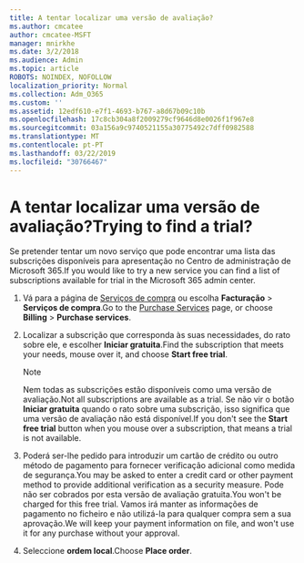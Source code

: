 ```yaml
---
title: A tentar localizar uma versão de avaliação?
ms.author: cmcatee
author: cmcatee-MSFT
manager: mnirkhe
ms.date: 3/2/2018
ms.audience: Admin
ms.topic: article
ROBOTS: NOINDEX, NOFOLLOW
localization_priority: Normal
ms.collection: Adm_O365
ms.custom: ''
ms.assetid: 12edf610-e7f1-4693-b767-a8d67b09c10b
ms.openlocfilehash: 17c8cb304a8f2009279cf9646d8e0026f1f967e8
ms.sourcegitcommit: 03a156a9c9740521155a30775492c7dff0982588
ms.translationtype: MT
ms.contentlocale: pt-PT
ms.lasthandoff: 03/22/2019
ms.locfileid: "30766467"
---
```

# <a name="trying-to-find-a-trial"></a><span data-ttu-id="8bc1c-102">A tentar localizar uma versão de avaliação?</span><span class="sxs-lookup"><span data-stu-id="8bc1c-102">Trying to find a trial?</span></span>

<span data-ttu-id="8bc1c-103">Se pretender tentar um novo serviço que pode encontrar uma lista das subscrições disponíveis para apresentação no Centro de administração de Microsoft 365.</span><span class="sxs-lookup"><span data-stu-id="8bc1c-103">If you would like to try a new service you can find a list of subscriptions available for trial in the Microsoft 365 admin center.</span></span>
  
1. <span data-ttu-id="8bc1c-104">Vá para a página de [Serviços de compra](https://go.microsoft.com/fwlink/p/?linkid=868433) ou escolha **Facturação** \> **Serviços de compra**.</span><span class="sxs-lookup"><span data-stu-id="8bc1c-104">Go to the [Purchase Services](https://go.microsoft.com/fwlink/p/?linkid=868433) page, or choose **Billing** \> **Purchase services**.</span></span>
    
2. <span data-ttu-id="8bc1c-105">Localizar a subscrição que corresponda às suas necessidades, do rato sobre ele, e escolher **Iniciar gratuita**.</span><span class="sxs-lookup"><span data-stu-id="8bc1c-105">Find the subscription that meets your needs, mouse over it, and choose **Start free trial**.</span></span>
    
    > [!NOTE]
    > <span data-ttu-id="8bc1c-106">Nem todas as subscrições estão disponíveis como uma versão de avaliação.</span><span class="sxs-lookup"><span data-stu-id="8bc1c-106">Not all subscriptions are available as a trial.</span></span> <span data-ttu-id="8bc1c-107">Se não vir o botão **Iniciar gratuita** quando o rato sobre uma subscrição, isso significa que uma versão de avaliação não está disponível.</span><span class="sxs-lookup"><span data-stu-id="8bc1c-107">If you don't see the **Start free trial** button when you mouse over a subscription, that means a trial is not available.</span></span> 
  
3. <span data-ttu-id="8bc1c-108">Poderá ser-lhe pedido para introduzir um cartão de crédito ou outro método de pagamento para fornecer verificação adicional como medida de segurança.</span><span class="sxs-lookup"><span data-stu-id="8bc1c-108">You may be asked to enter a credit card or other payment method to provide additional verification as a security measure.</span></span> <span data-ttu-id="8bc1c-109">Pode não ser cobrados por esta versão de avaliação gratuita.</span><span class="sxs-lookup"><span data-stu-id="8bc1c-109">You won't be charged for this free trial.</span></span> <span data-ttu-id="8bc1c-110">Vamos irá manter as informações de pagamento no ficheiro e não utilizá-la para qualquer compra sem a sua aprovação.</span><span class="sxs-lookup"><span data-stu-id="8bc1c-110">We will keep your payment information on file, and won't use it for any purchase without your approval.</span></span>
    
4. <span data-ttu-id="8bc1c-111">Seleccione **ordem local**.</span><span class="sxs-lookup"><span data-stu-id="8bc1c-111">Choose **Place order**.</span></span>
    

